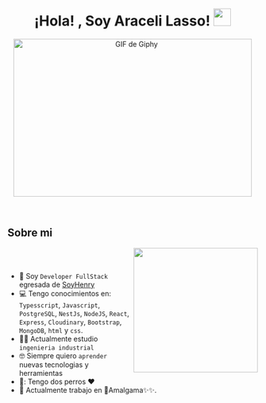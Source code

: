 <h1 align="center">¡Hola! , Soy Araceli Lasso! <img src="https://media.giphy.com/media/hvRJCLFzcasrR4ia7z/giphy.gif" width="35"></h1>
<p align="center">
    <!-- GIF usando un enlace directo -->
    <img src="https://media.giphy.com/media/13rQ7rrTrvZXlm/giphy.gif" width="480" height="317" alt="GIF de Giphy">
</p>
<br>

	
## Sobre mi

<picture> <img align="right" src="https://github.com/7oSkaaa/7oSkaaa/blob/main/Images/Right_Side.gif?raw=true" width = 250px></picture>

<br><br>

- :school: Soy `Developer FullStack` egresada de [SoyHenry]([[http://suez.edu.eg/ar/%d9%83%d9%84%d9%8a%d8%a9-%d8%a7%d9%84%d8%ad%d8%a7%d8%b3%d8%a8%d8%a7%d8%aa-%d9%88%d8%a7%d9%84%d9%85%d8%b9%d9%84%d9%88%d9%85%d8%a7%d8%aa/](https://www.soyhenry.com/)](https://www.soyhenry.com/))
- :computer: Tengo conocimientos en: `Typesscript`, `Javascript`, `PostgreSQL`, `NestJs`, `NodeJS`, `React`, `Express`, `Cloudinary`, `Bootstrap`, `MongoDB`, `html` y `css`.
- :student: Actualmente estudio `ingenieria industrial`
- :nerd_face: Siempre quiero `aprender` nuevas tecnologias y herramientas
- 🐶: Tengo dos perros ❤️
- :thinking: Actualmente trabajo en 🌟​Amalgama✨​✨​​.
<br>
